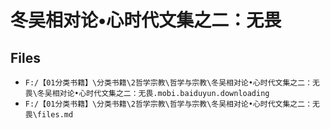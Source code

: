 # 冬吴相对论•心时代文集之二：无畏

## Files

- `F:/【01分类书籍】\分类书籍\2哲学宗教\哲学与宗教\冬吴相对论•心时代文集之二：无畏\冬吴相对论•心时代文集之二：无畏.mobi.baiduyun.downloading`
- `F:/【01分类书籍】\分类书籍\2哲学宗教\哲学与宗教\冬吴相对论•心时代文集之二：无畏\files.md`
